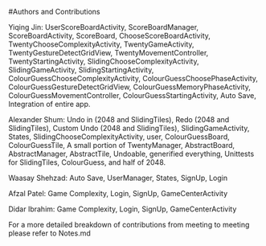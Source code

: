 #Authors and Contributions

Yiqing Jin: UserScoreBoardActivity, ScoreBoardManager, ScoreBoardActivity, ScoreBoard, 
            ChooseScoreBoardActivity, TwentyChooseComplexityActivity, TwentyGameActivity, 
            TwentyGestureDetectGridView, TwentyMovementController, TwentyStartingActivity, 
            SlidingChooseComplexityActivity, SlidingGameActivity, SlidingStartingActivity, 
            ColourGuessChooseComplexityActivity, ColourGuessChoosePhaseActivity, 
            ColourGuessGestureDetectGridView, ColourGuessMemoryPhaseActivity, 
            ColourGuessMovementController, ColourGuessStartingActivity, Auto Save, 
            Integration of entire app.

Alexander Shum: Undo in (2048 and SlidingTiles), Redo (2048 and SlidingTiles), Custom Undo (2048 and SlidingTiles),
                SlidingGameActivity, States, SlidingChooseComplexityActivity, user, ColourGuessBoard,
                ColourGuessTile, A small portion of TwentyManager, AbstractBoard, AbstractManager,
                AbstractTile, Undoable, generified everything,
                Unittests for SlidingTiles, ColourGuess, and  half of 2048.

Waasay Shehzad: Auto Save, UserManager, States, SignUp, Login

Afzal Patel: Game Complexity, Login, SignUp, GameCenterActivity

Didar Ibrahim: Game Complexity, Login, SignUp, GameCenterActivity


For a more detailed breakdown of contributions from meeting to meeting please refer to Notes.md

